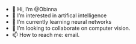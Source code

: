 - 👋 Hi, I’m @Obinna
- 👀 I’m interested in artifical intelligence
- 🌱 I’m currently learning neural networks
- 💞️ I’m looking to collaborate on computer vision.
- 📫 How to reach me: email.

<!---
Obinna/Obinna is a ✨ special ✨ repository because its `README.md` (this file) appears on your GitHub profile.
You can click the Preview link to take a look at your changes.
--->
